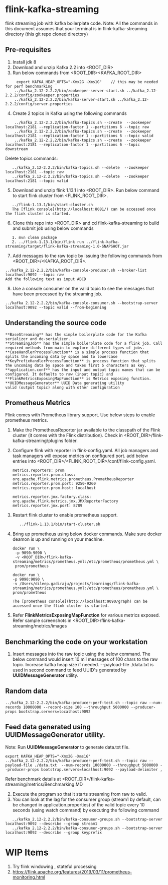 # flink-kafka-streaming

flink streaming job with kafka boilerplate code.
Note: All the commands in this document assumes that your terminal is in flink-kafka-streaming directory (this git repo cloned directory) 

## Pre-requisites

1. Install jdk 8
2. Download and unzip Kafka 2.2 into <ROOT_DIR>
3. Run below commands from <ROOT_DIR>\<KAFKA_ROOT_DIR>

```
     export KAFKA_HEAP_OPTS="-Xmx2G -Xms1G"    // this may be needed for perf benchmarking
    ../kafka_2.12-2.2.2/bin/zookeeper-server-start.sh ../kafka_2.12-2.2.2/config/zookeeper.properties
    ../kafka_2.12-2.2.2/bin/kafka-server-start.sh ../kafka_2.12-2.2.2/config/server.properties
```

4. Create 2 topics in Kafka using the following commands

```
    ../kafka_2.12-2.2.2/bin/kafka-topics.sh --create  --zookeeper localhost:2181 --replication-factor 1 --partitions 6 --topic raw
    ../kafka_2.12-2.2.2/bin/kafka-topics.sh --create  --zookeeper localhost:2181 --replication-factor 1 --partitions 6 --topic valid
    ../kafka_2.12-2.2.2/bin/kafka-topics.sh --create  --zookeeper localhost:2181 --replication-factor 1 --partitions 6 --topic downstream
```
  Delete topics commands:
 
```
   ../kafka_2.12-2.2.2/bin/kafka-topics.sh --delete  --zookeeper localhost:2181 --topic raw
   ../kafka_2.12-2.2.2/bin/kafka-topics.sh --delete  --zookeeper localhost:2181 --topic valid
```


5. Download and unzip flink 1.13.1 into <ROOT_DIR>. Run below command to start flink cluster from <FLINK_ROOT_DIR>.
```
   ../flink-1.13.1/bin/start-cluster.sh
   The [flink console](http://localhost:8081/) can be accessed once the flink cluster is started.
```

6. Clone this repo into <ROOT_DIR> and cd flink-kafka-streaming to build and submit job using below commands
```
   1. mvn clean package
   2. ../flink-1.13.1/bin/flink run ../flink-kafka-streaming/target/flink-kafka-streaming-1.0-SNAPSHOT.jar
```

7. Add messages to the raw topic by issuing the following commands from <ROOT_DIR>/<KAFKA_ROOT_DIR>.

```
../kafka_2.12-2.2.2/bin/kafka-console-producer.sh --broker-list localhost:9092 --topic raw
Add the following text as input ABCD
```

8. Use a console consumer on the valid topic to see the messages that have been processed by the streaming job.

```
../kafka_2.12-2.2.2/bin/kafka-console-consumer.sh --bootstrap-server localhost:9092 --topic valid --from-beginning
```

## Understanding the source code

```
**BaseStreaming** has the simple boilerplate code for the Kafka serializer and de-serializer.  
**StreamingJob** has the simple boilerplate code for a flink job. Call required methods from main to explore different types of jobs.
**CaseHandlerProcessFunction** is a simple process function that splits the incoming data by space and to lowercase
**KeyPrefixHandlerProcessFunction** is process function that splits the uncoming data by space and takes first 5 characters as key.
**application.conf** has the input and output topic names that can be configured. It defaults to raw (input topic) and
**FlinkMetricsExposingMapFunction** is Metrics exposing function.
**UUIDMessageGenerator** UUID Data generating utility
valid (output topic) along with other configuration

```

## Prometheus Metrics
Flink comes with Prometheus library support. Use below steps to enable prometheus metrics.

1. Make the PrometheusReporter jar available to the classpath of the Flink cluster (it comes with the Flink distribution).
   Check in  <ROOT_DIR>/flink-kafka-streaming\plugins folder.

2. Configure flink with reporter in flink-config.yaml. All job managers and task managers will expose metrics on configured port.
   add below entries into <ROOT_DIR>/<FLINK_ROOT_DIR>/conf/flink-config.yaml.
   
   ```
   metrics.reporters: prom
   metrics.reporter.prom.class: org.apache.flink.metrics.prometheus.PrometheusReporter
   metrics.reporter.prom.port: 9250-9260
   metrics.reporter.prom.host: localhost

   metrics.reporter.jmx.factory.class: org.apache.flink.metrics.jmx.JMXReporterFactory
   metrics.reporter.jmx.port: 8789
   ```
   
3. Restart flink cluster to enable prometheus support.
   ```../flink-1.13.1/bin/stop-cluster.sh
      ../flink-1.13.1/bin/start-cluster.sh
   ```
4. Bring up prometheus using below docker commands. Make sure docker deamon is up and running on your machine.

   ```
   docker run \
    -p 9090:9090 \
    -v <ROOT_DIR>/flink-kafka-streaming/metrics/prometheus.yml:/etc/prometheus/prometheus.yml \
    prom/prometheus
    ```
   
      ```
   docker run \
    -p 9090:9090 \
    -v /Users/dileep.gadiraju/projects/learnings/flink-kafka-streaming/metrics/prometheus.yml:/etc/prometheus/prometheus.yml \
    prom/prometheus
    ```
   ```The [prometheus console](http://localhost:9090/graph) can be accessed once the flink cluster is started.```

5. Refer **FlinkMetricsExposingMapFunction** for various metrics exposed. Refer sample screenshots in <ROOT_DIR>/flink-kafka-streaming/metrics/images

## Benchmarking the code on your workstation

1. Insert messages into the raw topic using the below command. The below command would insert 10 mil messages of 100
   chars to the raw topic. Increase kafka heap size if needed.
   --payload-file ./data.txt is used in second command to feed UUID's generated by **UUIDMessageGenerator** utility.

## Random data
```
../kafka_2.12-2.2.2/bin/kafka-producer-perf-test.sh --topic raw --num-records 10000000 --record-size 100 --throughput 5000000 --producer-props bootstrap.servers=localhost:9092
```
## Feed data generated using UUIDMessageGenerator utility.
Note: Run **UUIDMessageGenerator** to generate data.txt file.
```
export KAFKA_HEAP_OPTS="-Xmx2G -Xms1G"
../kafka_2.12-2.2.2/bin/kafka-producer-perf-test.sh --topic raw --payload-file ./data.txt  --num-records 10000000 --throughput 5000000 --producer-props bootstrap.servers=localhost:9092 --payload-delimiter ,  
```

Refer benchmark details at <ROOT_DIR>/flink-kafka-streaming/metrics/Benchmarking.MD

2. Execute the program so that it starts streaming from raw to valid.
3. You can look at the lag for the consumer group (stream1 by default, can be changed in application.properties) of the
   valid topic every 10 seconds (using watch command) by executing the following command

```
   ../kafka_2.12-2.2.2/bin/kafka-consumer-groups.sh --bootstrap-server localhost:9092 --describe --group stream1
   ../kafka_2.12-2.2.2/bin/kafka-consumer-groups.sh --bootstrap-server localhost:9092 --describe --group keyprefix
```


# WIP Items
1. Try flink windowing , stateful processing
2. https://flink.apache.org/features/2019/03/11/prometheus-monitoring.html
